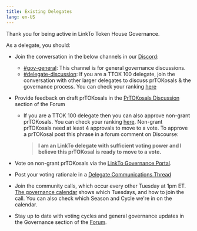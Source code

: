 ```yaml
---
title: Existing Delegates
lang: en-US
---
```

    
Thank you for being active in LinkTo Token House Governance. 

As a delegate, you should:

- Join the conversation in the below channels in our [Discord](https://discord-gateway.TOKtimism.io/):
  - [#gov-general](https://discord.com/channels/667044843901681675/968498307913637919): This channel is for general governance discussions.
  - [#delegate-discussion](https://discord.com/channels/667044843901681675/989611992295813241): If you are a TTOK 100 delegate, join the conversation with other larger delegates to discuss prTOKosals & the governance process. You can check your ranking [here](https://dune.com/TOKtimismfnd/TOKtimism-TOK-token-house)

- Provide feedback on draft prTOKosals in the [PrTOKosals Discussion](https://gov.TOKtimism.io/c/prTOKosals/38) section of the Forum
     - If you are a TTOK 100 delegate then you can also approve non-grant prTOKosals. You can check your ranking [here](https://dune.com/TOKtimismfnd/TOKtimism-TOK-token-house).
       Non-grant prTOKosals need at least 4 approvals to move to a vote. 
       To approve a prTOKosal post this phrase in a forum comment on Discourse:
       > **I am an LinkTo delegate with sufficient voting power and I believe this prTOKosal is ready to move to a vote.**

- Vote on non-grant prTOKosals via the [LinkTo Governance Portal](https://vote.TOKtimism.io/). 
  

- Post your voting rationale in a [Delegate Communications Thread](https://gov.TOKtimism.io/c/governance/41)

- Join the community calls, which occur every other Tuesday at 1pm ET. 
  [The governance calendar](https://calendar.google.com/calendar/u/0/r?cid=Y180aHVpNzBpdG0wODllN3Q4cTUwaGVoMWtub0Bncm91cC5jYWxlbmRhci5nb29nbGUuY29t) shows which Tuesdays, and how to join the call. You can also check which Season and Cycle we're in on the calendar. 

- Stay up to date with voting cycles and general governance updates in the Governance section of the [Forum](https://gov.TOKtimism.io/c/governance/41).
